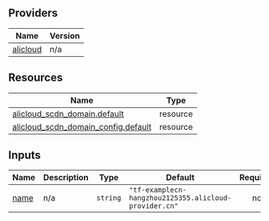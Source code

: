 <!-- BEGIN_TF_DOCS -->
## Providers

| Name | Version |
|------|---------|
| <a name="provider_alicloud"></a> [alicloud](#provider\_alicloud) | n/a |

## Resources

| Name | Type |
|------|------|
| [alicloud_scdn_domain.default](https://registry.terraform.io/providers/hashicorp/alicloud/latest/docs/resources/scdn_domain) | resource |
| [alicloud_scdn_domain_config.default](https://registry.terraform.io/providers/hashicorp/alicloud/latest/docs/resources/scdn_domain_config) | resource |

## Inputs

| Name | Description | Type | Default | Required |
|------|-------------|------|---------|:--------:|
| <a name="input_name"></a> [name](#input\_name) | n/a | `string` | `"tf-examplecn-hangzhou2125355.alicloud-provider.cn"` | no |
<!-- END_TF_DOCS -->    